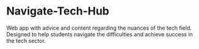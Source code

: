 # Navigate-Tech-Hub
Web app with advice and content regarding the nuances of the tech field. Designed to help students navigate the difficulties and achieve success in the tech sector.
